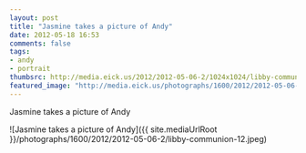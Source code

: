 ```yaml
---
layout: post
title: "Jasmine takes a picture of Andy"
date: 2012-05-18 16:53
comments: false
tags: 
- andy
- portrait
thumbsrc: http://media.eick.us/2012/2012-05-06-2/1024x1024/libby-communion-12.jpeg
featured_image: "http://media.eick.us/photographs/1600/2012/2012-05-06-2/libby-communion-12.jpeg"
---
```

Jasmine takes a picture of Andy



![Jasmine takes a picture of Andy]({{ site.mediaUrlRoot }}/photographs/1600/2012/2012-05-06-2/libby-communion-12.jpeg)

